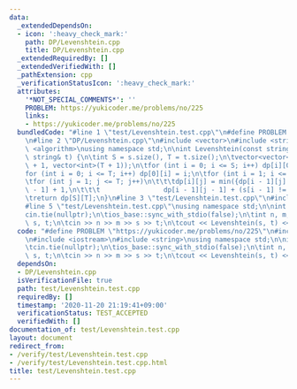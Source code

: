 ```yaml
---
data:
  _extendedDependsOn:
  - icon: ':heavy_check_mark:'
    path: DP/Levenshtein.cpp
    title: DP/Levenshtein.cpp
  _extendedRequiredBy: []
  _extendedVerifiedWith: []
  _pathExtension: cpp
  _verificationStatusIcon: ':heavy_check_mark:'
  attributes:
    '*NOT_SPECIAL_COMMENTS*': ''
    PROBLEM: https://yukicoder.me/problems/no/225
    links:
    - https://yukicoder.me/problems/no/225
  bundledCode: "#line 1 \"test/Levenshtein.test.cpp\"\n#define PROBLEM \"https://yukicoder.me/problems/no/225\"\
    \n#line 2 \"DP/Levenshtein.cpp\"\n#include <vector>\n#include <string>\n#include\
    \ <algorithm>\nusing namespace std;\n\nint Levenshtein(const string& s, const\
    \ string& t) {\n\tint S = s.size(), T = t.size();\n\tvector<vector<int>> dp(S\
    \ + 1, vector<int>(T + 1));\n\tfor (int i = 0; i <= S; i++) dp[i][0] = i;\n\t\
    for (int i = 0; i <= T; i++) dp[0][i] = i;\n\tfor (int i = 1; i <= S; i++)\n\t\
    \tfor (int j = 1; j <= T; j++)\n\t\t\tdp[i][j] = min({dp[i - 1][j] + 1, dp[i][j\
    \ - 1] + 1,\n\t\t\t                dp[i - 1][j - 1] + (s[i - 1] != t[j - 1])});\n\
    \treturn dp[S][T];\n}\n#line 3 \"test/Levenshtein.test.cpp\"\n#include <iostream>\n\
    #line 5 \"test/Levenshtein.test.cpp\"\nusing namespace std;\n\nint main() {\n\t\
    cin.tie(nullptr);\n\tios_base::sync_with_stdio(false);\n\tint n, m;\n\tstring\
    \ s, t;\n\tcin >> n >> m >> s >> t;\n\tcout << Levenshtein(s, t) << '\\n';\n}\n"
  code: "#define PROBLEM \"https://yukicoder.me/problems/no/225\"\n#include \"./../DP/Levenshtein.cpp\"\
    \n#include <iostream>\n#include <string>\nusing namespace std;\n\nint main() {\n\
    \tcin.tie(nullptr);\n\tios_base::sync_with_stdio(false);\n\tint n, m;\n\tstring\
    \ s, t;\n\tcin >> n >> m >> s >> t;\n\tcout << Levenshtein(s, t) << '\\n';\n}"
  dependsOn:
  - DP/Levenshtein.cpp
  isVerificationFile: true
  path: test/Levenshtein.test.cpp
  requiredBy: []
  timestamp: '2020-11-20 21:19:41+09:00'
  verificationStatus: TEST_ACCEPTED
  verifiedWith: []
documentation_of: test/Levenshtein.test.cpp
layout: document
redirect_from:
- /verify/test/Levenshtein.test.cpp
- /verify/test/Levenshtein.test.cpp.html
title: test/Levenshtein.test.cpp
---
```

